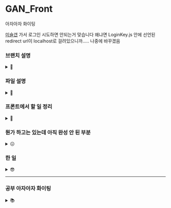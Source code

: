 # GAN_Front
아자아자 화이팅 

[미슐갠](https://missulgan.art/) 가서 로그인 시도하면 안되는거 맞습니다
왜냐면 LoginKey.js 안에 선언된 redirect url이 localhost로 걸려있으니까..... 나중에 바꾸겠음

### 브랜치 설명
<details>
<summary> 🌳 </summary>

* main : 메인
* gh-pages : 깃허브 페이지로 배포할 때 쓰는 브랜친데 main이랑 상태 같음요 
* develop : 기능 하나 개발 끝날 때마다 여기로 합쳐두고 나중에 다 테스트해봐도 문제 없으면 얘를 냅다 main에 합칠 예정
* create : 작품 변환 페이지 담당하는 브랜치
* gallery : '작품 둘러보기' 담당하는 브랜치

그니까 따지자면<br/>
main<br/>
ㄴ develop<br/>
ㄴㄴ create<br/>
ㄴㄴ gallery<br/>
ㄴㄴ ...<br/>

의 느낌입니다
</details>

### 파일 설명 
<details>
<summary> 📁 </summary>

* Router.js : BrowserRouter를 사용한 라우팅
* Navigation.js : 상단 네비게이션 바 (소개 페이지 제외, 모든 페이지에서 보임)
* Start.js : 소개 문구, '감상하기' 들어가는 첫 페이지
* Home.js : 작품 둘러보기 페이지
* UserPage.js : 마이 페이지
* CreateDrawing.js : 작품 변환 페이지 
* Drawing.js : '작품 둘러보기' 페이지에서 그림 한 개!!! <br/><br/>

* Login.js : 카카오 로그인 버튼 있는 페이지였지만 더이상 사용하지 않습니다...........
</details>


### 프론트에서 할 일 정리 
<details>
<summary> 💼 </summary>

* 시작 페이지
  * 배경 이미지 넣기 - 뭔가 애니메이션이 들어가면 멋질 거 같다 그림이 변환되는 그런거~~ 우왕
  * 서비스 소개 문구 넣기 
  * "감상하기" 버튼 -> 무조건 미술관 페이지로 이동 
  
* 로그인 페이지 (카카오톡 로그인 API 이용)
  * 서버로 인가코드 전송, 유저 정보 받아오기 
  
* 미술관 (가로 스크롤, 나머지 사진 보이는 곳은 전부 세로 스크롤)
  * 랜덤으로 20개의 작품 가져와서 20 * 1 로 띄우기 (새로고침 누를 때마다 랜덤 다시 돌림)
    * 작품 1개당 좋아요, 스크랩 버튼 -> 비회원이 클릭 시 "로그인 필요" 토스트 메시지 띄우기
    * 작품 1개 클릭 = 상세정보 조회 -> 생성자, 작품명, 작품 설명 (존재할 경우), 통계 정보 (NFT로 등록했을 경우)
      * 생성자 이름 클릭시 - 그 사람의 마이 페이지로 이동
      * 외부 영역 클릭시 - 모달 제거 
  * 정렬 기준 선택칸 (좋아요순 / 랜덤)

 
* 사진 변환 페이지
  * 사진 업로드 - 원본 업로드 했을 때 미리보기 비율은 원본 그대로 
  * 경고 문구 : 미슐갠은 심의를 준수합니다 책임 너가 져야함 안그러면,, 못만들어 나가
  * 화풍 선택
  * 변환 성공 시 -> 작품명(필수), 작품 설명(선택) 입력칸 생성 -> 게시 -> 다하면 어디로 가..지 둘러보기?
 
 * 마이 페이지
   * (내 마이 페이지) 내가 생성한 작품, 내가 좋아요 한 작품 모아보기
   * (남의 마이 페이지) 그 사람이 생성한 작품 모아보기 

</details>

### 뭔가 하고는 있는데 아직 완성 안 된 부분 
<details>
<summary> 😖 </summary>

* 시작 페이지
  * 배경 이미지 임시로 넣어둠

* 미술관 페이지
  * 서버에서 그림 받아와서 pictures 배열에 저장하는 코드 추가해야함 지금은 임시 이미지로 퉁쳐둔거
  * 상세보기 모달 내 name이 모두 0으로 뜨는 중 -> 콘솔에 찍을 때는 자기 번호로 잘 나오는데 whyrano.......
  * 화면 스크롤 말고 특정 영역 내 스크롤만 가져오고 싶음
  * 필터 값 바뀌면 -> 서버에서 이미지 받아와서 -> pictures 배열에 세팅하고 싶은데 useEffect 내에서 setState 하면 무한루프 돌아버림 
    * useEffect(... , [changeFilter]) : changeFilter는 select 태그의 onChange 이벤트 함수, 그냥 그 안에서 filter 찍으면 한 박자씩 느려서 useEffect 쓰던거였음
  
 * 사진 변환 페이지
   * 사진 업로드 - 미리보기 : 이거 근데 아직 확실히 모르겠음 ㅜ머가 어떻게 돌아가는거냐!!
   * 화풍 선택을 라디오 버튼으로 해놨는데 이미지 클릭해도 선택되게 하고싶음

</details>

### 한 일 
<details>
<summary> 😎 </summary>

* 시작 페이지
  * 소개 문구 넣어둠
  * '감상하기' 버튼 클릭 시 미술관 페이지로 이동
  
* 카카오톡 로그인 API
  * 로그인 후 인가코드 발급 성공 시 -> 미술관 페이지로 리다이렉트중
  
* 상단 네비게이션바
  * '작품 둘러보기', '작품 만들기', 'MY', '로그인(로그아웃)' 메뉴 생성 (페이지 이동 됨)
  * 비회원 상태에서 "MY", "작품 만들기" 클릭 시 Alert 발생하면서 카카오톡 로그인 페이지로 보내줌
  
* 미술관 페이지
  * 사진 하나 클릭시 화면에 꽉 차는 모달 생성
  
</details>


--- 
### 공부 아자아자 화이팅 

<details>
<summary> 📚 </summary>

 <details>
 <summary> Redux - [공식문서](https://ko.redux.js.org/introduction/getting-started/) </summary>

  * 왜 써야 하는지 : state를 전역적으로 관리할 수 있게 됨<br/>
  컴포넌트끼리 순차적으로 전달전달해서 쓰지 않고 필요한 곳에서 바로 읽어오게 ◠‿◠ <br/>
  (현재는 Link의 state 속성으로 인가코드를 전달해서 받아 쓰거나,
  그 시점의 url에서 인가코드 부분만 추출해서 사용중 -> 비효율적)

  * 어디 적용할 건지 : 당장은 로그인에서 리다이렉트 될 때 생기는 인가코드(code), 이후에는 사용자 정보 (아마도)

  * 어떻게 쓰는건지 - [🍎](https://www.youtube.com/watch?v=QZcYz2NrDIs&t=194s) 참고

    0. 필요한 파일을 설치한다 (npm i redux react-redux @reduxjs/toolkit)

    1. index.js를 아래와 같이 수정한다
    ```javascript
    import { Provider } from 'react-redux';
    import { configureStore } from '@reduxjs/toolkit'; //영상 속 createStore를 대체함

    const code = "인가코드"; // 전역적으로 관리할 변수

    function myReducer(state = code, action){ // action(컴포넌트에서 보내는 수정 요청) 에 따라 state를 변경
        if(action.type === '클릭'){
          state = "인가코드 (버튼 클릭함)";
          return state;
        }
        else 
          return state;
    }

    const store = configureStore({ reducer: myReducer});

    root.render(
        <Provider store={store}> 
          <App />
        </Provider>
    );
    ```

    2. state를 사용할 컴포넌트를 아래와 같이 수정한다
    ```javascript
    import { useSelector, useDispatch } from 'react-redux';

    function componentName() {
      const code = useSelector( (state) => state ); // state를 가져와서 저장
      const dispatch = useDispatch(); // state 변경하고 싶을 때 요청 보내는 함수

      return (
        <div>
          { code }
          <button onClick={() => { dispatch({type : '클릭'}) }}> 버튼! </button>
        </div>
      );
    }
    ```
    </details>
    
    <details>
  <summary> BrowserRouter </summary>

  * 왜 써야 하는지 : 현재는 HashRouter를 사용중인데, 이 경우 특정 컴포넌트를 띄울 때 url에 #이 붙게됨<br/># 들어간 url은 redirect 주소로 등록할 수 없게 되어있어서 HashRouter를 쓰면 안됨 ('fragment는 허용하지 않습니다')
    * 근데 왜 처음에 HashRouter를 썼는지 : 써본게 그거 밖에 없어서 자연스럽게 그걸로 했음 반성하겠읍니다 <br/>

  * 어디 적용할 건지 : Router.js
</details>

</details>


